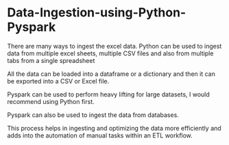# Data-Ingestion-using-Python-Pyspark

There are many ways to ingest the excel data. Python can be used to ingest data from multiple excel sheets, multiple CSV files and also from multiple tabs from a single spreadsheet

All the data can be loaded into a dataframe or a dictionary and then it can be exported into a CSV or Excel file.

Pyspark can be used to perform heavy lifting for large datasets, I would recommend using Python first.

Pyspark can also be used to ingest the data from databases.

This process helps in ingesting and optimizing the data more efficiently and adds into the automation of manual tasks within an ETL workflow.
